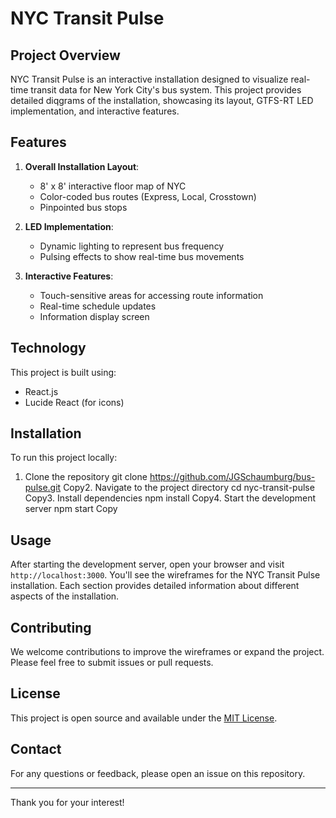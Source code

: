 # NYC Transit Pulse 

## Project Overview

NYC Transit Pulse is an interactive installation designed to visualize real-time transit data for New York City's bus system. This project provides detailed diqgrams of the installation, showcasing its layout, GTFS-RT LED implementation, and interactive features.

## Features

1. **Overall Installation Layout**: 
   - 8' x 8' interactive floor map of NYC
   - Color-coded bus routes (Express, Local, Crosstown)
   - Pinpointed bus stops

2. **LED Implementation**:
   - Dynamic lighting to represent bus frequency
   - Pulsing effects to show real-time bus movements

3. **Interactive Features**:
   - Touch-sensitive areas for accessing route information
   - Real-time schedule updates
   - Information display screen

## Technology

This project is built using:
- React.js
- Lucide React (for icons)

## Installation

To run this project locally:

1. Clone the repository
git clone https://github.com/JGSchaumburg/bus-pulse.git
Copy2. Navigate to the project directory
cd nyc-transit-pulse
Copy3. Install dependencies
npm install
Copy4. Start the development server
npm start
Copy
## Usage

After starting the development server, open your browser and visit `http://localhost:3000`. You'll see the wireframes for the NYC Transit Pulse installation. Each section provides detailed information about different aspects of the installation.

## Contributing

We welcome contributions to improve the wireframes or expand the project. Please feel free to submit issues or pull requests.

## License

This project is open source and available under the [MIT License](LICENSE).

## Contact

For any questions or feedback, please open an issue on this repository.

---

Thank you for your interest!
